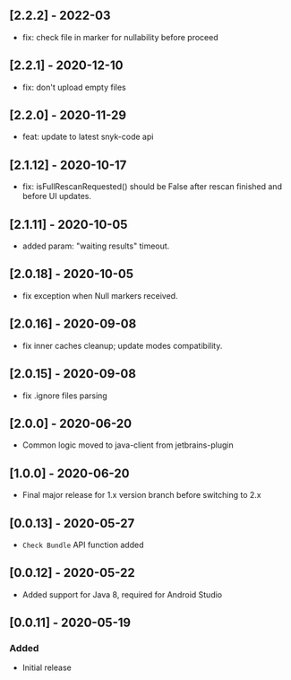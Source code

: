 ## [2.2.2] - 2022-03
- fix: check file in marker for nullability before proceed

## [2.2.1] - 2020-12-10
- fix: don't upload empty files

## [2.2.0] - 2020-11-29
- feat: update to latest snyk-code api

## [2.1.12] - 2020-10-17
- fix: isFullRescanRequested() should be False after rescan finished and before UI updates.

## [2.1.11] - 2020-10-05
- added param: "waiting results" timeout. 

## [2.0.18] - 2020-10-05
- fix exception when Null markers received. 

## [2.0.16] - 2020-09-08
- fix inner caches cleanup; update modes compatibility. 

## [2.0.15] - 2020-09-08
- fix .ignore files parsing

## [2.0.0] - 2020-06-20
- Common logic moved to java-client from jetbrains-plugin

## [1.0.0] - 2020-06-20
- Final major release for 1.x version branch before switching to 2.x

## [0.0.13] - 2020-05-27
- `Check Bundle` API function added

## [0.0.12] - 2020-05-22
- Added support for Java 8, required for Android Studio

## [0.0.11] - 2020-05-19
### Added
- Initial release
